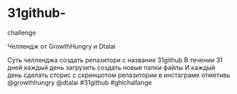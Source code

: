 # 31github-
challenge 

Челлендж от GrowthHungry и Dtalai

Суть челленджа создать репазитори с название 31github
В течении 31 дней каждый день загрузить создать новые папки файлы 
И каждый день сделать сторис с скриншотом репазитории в инстаграме отметивь @growthhungry @dtalai #31github #ghlchallange

